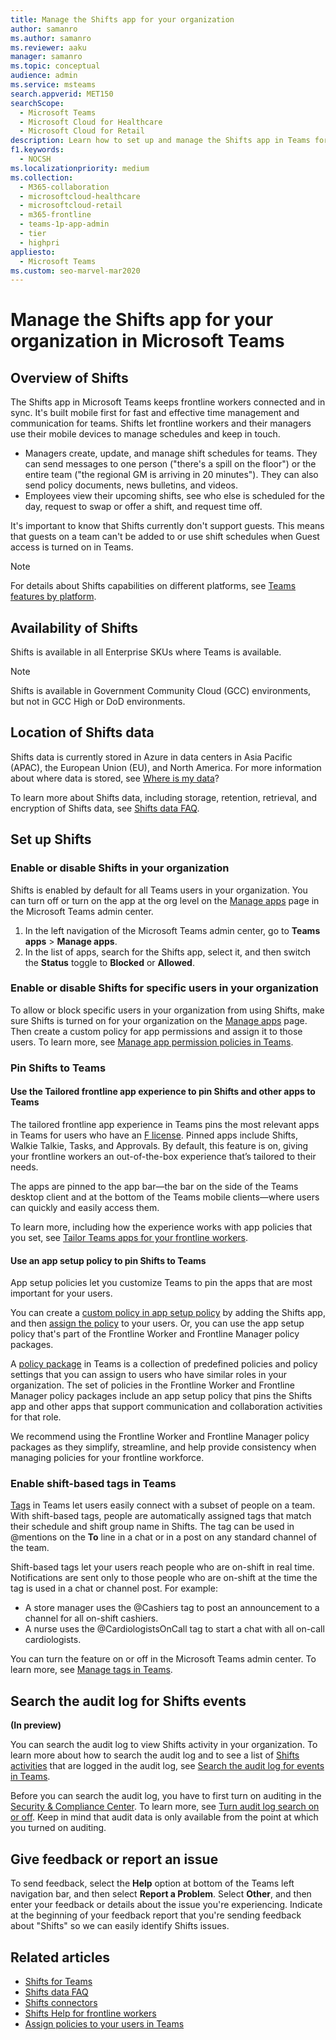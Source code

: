 ```yaml
---
title: Manage the Shifts app for your organization
author: samanro
ms.author: samanro
ms.reviewer: aaku
manager: samanro
ms.topic: conceptual
audience: admin
ms.service: msteams
search.appverid: MET150
searchScope: 
  - Microsoft Teams
  - Microsoft Cloud for Healthcare
  - Microsoft Cloud for Retail
description: Learn how to set up and manage the Shifts app in Teams for frontline workers in your organization.
f1.keywords: 
  - NOCSH
ms.localizationpriority: medium
ms.collection: 
  - M365-collaboration
  - microsoftcloud-healthcare
  - microsoftcloud-retail
  - m365-frontline
  - teams-1p-app-admin
  - tier
  - highpri
appliesto: 
  - Microsoft Teams
ms.custom: seo-marvel-mar2020
---
```


# Manage the Shifts app for your organization in Microsoft Teams

## Overview of Shifts

The Shifts app in Microsoft Teams keeps frontline workers connected and in sync. It's built mobile first for fast and effective time management and communication for teams. Shifts let frontline workers and their managers use their mobile devices to manage schedules and keep in touch.

- Managers create, update, and manage shift schedules for teams. They can send messages to one person ("there's a spill on the floor") or the entire team ("the regional GM is arriving in 20 minutes"). They can also send policy documents, news bulletins, and videos.
- Employees view their upcoming shifts, see who else is scheduled for the day, request to swap or offer a shift, and request time off.

It's important to know that Shifts currently don't support guests. This means that guests on a team can't be added to or use shift schedules when Guest access is turned on in Teams.

> [!Note]
> For details about Shifts capabilities on different platforms, see [Teams features by platform](https://support.microsoft.com/office/teams-features-by-platform-debe7ff4-7db4-4138-b7d0-fcc276f392d3).

## Availability of Shifts

Shifts is available in all Enterprise SKUs where Teams is available.

> [!NOTE]
> Shifts is available in Government Community Cloud (GCC) environments, but not in GCC High or DoD environments.

## Location of Shifts data

Shifts data is currently stored in Azure in data centers in Asia Pacific (APAC), the European Union (EU), and North America. For more information about where data is stored, see [Where is my data](http://o365datacentermap.azurewebsites.net/)?

To learn more about Shifts data, including storage, retention, retrieval, and encryption of Shifts data, see [Shifts data FAQ](shifts-data-faq.md).

## Set up Shifts

### Enable or disable Shifts in your organization

Shifts is enabled by default for all Teams users in your organization. You can turn off or turn on the app at the org level on the [Manage apps](../../manage-apps.md) page in the Microsoft Teams admin center.

1. In the left navigation of the Microsoft Teams admin center, go to **Teams apps** > **Manage apps**.
2. In the list of apps, search for the Shifts app, select it, and then switch the **Status** toggle to **Blocked** or **Allowed**.

### Enable or disable Shifts for specific users in your organization

To allow or block specific users in your organization from using Shifts, make sure Shifts is turned on for your organization on the [Manage apps](../../manage-apps.md) page. Then create a custom policy for app permissions and assign it to those users. To learn more, see [Manage app permission policies in Teams](../../teams-app-permission-policies.md).

### Pin Shifts to Teams

#### Use the Tailored frontline app experience to pin Shifts and other apps to Teams

The tailored frontline app experience in Teams pins the most relevant apps in Teams for users who have an [F license](https://www.microsoft.com/microsoft-365/enterprise/frontline#office-SKUChooser-0dbn8nt). Pinned apps include Shifts, Walkie Talkie, Tasks, and Approvals. By default, this feature is on, giving your frontline workers an out-of-the-box experience that’s tailored to their needs.

The apps are pinned to the app bar—the bar on the side of the Teams desktop client and at the bottom of the Teams mobile clients—where users can quickly and easily access them.

To learn more, including how the experience works with app policies that you set, see [Tailor Teams apps for your frontline workers](/microsoft-365/frontline/pin-teams-apps-based-on-license?bc=%2fmicrosoftteams%2fbreadcrumb%2ftoc.json&toc=%2fmicrosoftteams%2ftoc.json).  

#### Use an app setup policy to pin Shifts to Teams

App setup policies let you customize Teams to pin the apps that are most important for your users.

You can create a [custom policy in app setup policy](../../teams-app-setup-policies.md) by adding the Shifts app, and then [assign the policy](../../assign-policies-users-and-groups.md) to your users. Or, you can use the app setup policy that's part of the Frontline Worker and Frontline Manager policy packages.

A [policy package](../../manage-policy-packages.md) in Teams is a collection of predefined policies and policy settings that you can assign to users who have similar roles in your organization. The set of policies in the Frontline Worker and Frontline Manager policy packages include an app setup policy that pins the Shifts app and other apps that support communication and collaboration activities for that role.

We recommend using the Frontline Worker and Frontline Manager policy packages as they simplify, streamline, and help provide consistency when managing policies for your frontline workforce.

### Enable shift-based tags in Teams

[Tags](https://support.microsoft.com/office/using-tags-in-teams-667bd56f-32b8-4118-9a0b-56807c96d91e) in Teams let users easily connect with a subset of people on a team. With shift-based tags, people are automatically assigned tags that match their schedule and shift group name in Shifts. The tag can be used in @mentions on the **To** line in a chat or in a post on any standard channel of the team.

Shift-based tags let your users reach people who are on-shift in real time. Notifications are sent only to those people who are on-shift at the time the tag is used in a chat or channel post. For example:

- A store manager uses the @Cashiers tag to post an announcement to a channel for all on-shift cashiers.
- A nurse uses the @CardiologistsOnCall tag to start a chat with all on-call cardiologists.

You can turn the feature on or off in the Microsoft Teams admin center. To learn more, see [Manage tags in Teams](../../manage-tags.md).

## Search the audit log for Shifts events

**(In preview)**

You can search the audit log to view Shifts activity in your organization.  To learn more about how to search the audit log and to see a list of [Shifts activities](../../audit-log-events.md#shifts-in-teams-activities) that are logged in the audit log, see [Search the audit log for events in Teams](../../audit-log-events.md).

Before you can search the audit log, you have to first turn on auditing in the [Security & Compliance Center](https://protection.office.com). To learn more, see [Turn audit log search on or off](https://support.office.com/article/Turn-Office-365-audit-log-search-on-or-off-e893b19a-660c-41f2-9074-d3631c95a014). Keep in mind that audit data is only available from the point at which you turned on auditing.

## Give feedback or report an issue

To send feedback, select the **Help** option at bottom of the Teams left navigation bar, and then select **Report a Problem**. Select **Other**, and then enter your feedback or details about the issue you're experiencing. Indicate at the beginning of your feedback report that you're sending feedback about "Shifts" so we can easily identify Shifts issues.

## Related articles

- [Shifts for Teams](/microsoft-365/frontline/shifts-for-teams-landing-page)
- [Shifts data FAQ](shifts-data-faq.md)
- [Shifts connectors](/microsoft-365/frontline/shifts-connectors)
- [Shifts Help for frontline workers](https://support.office.com/article/apps-and-services-cc1fba57-9900-4634-8306-2360a40c665b)
- [Assign policies to your users in Teams](../../policy-assignment-overview.md)
